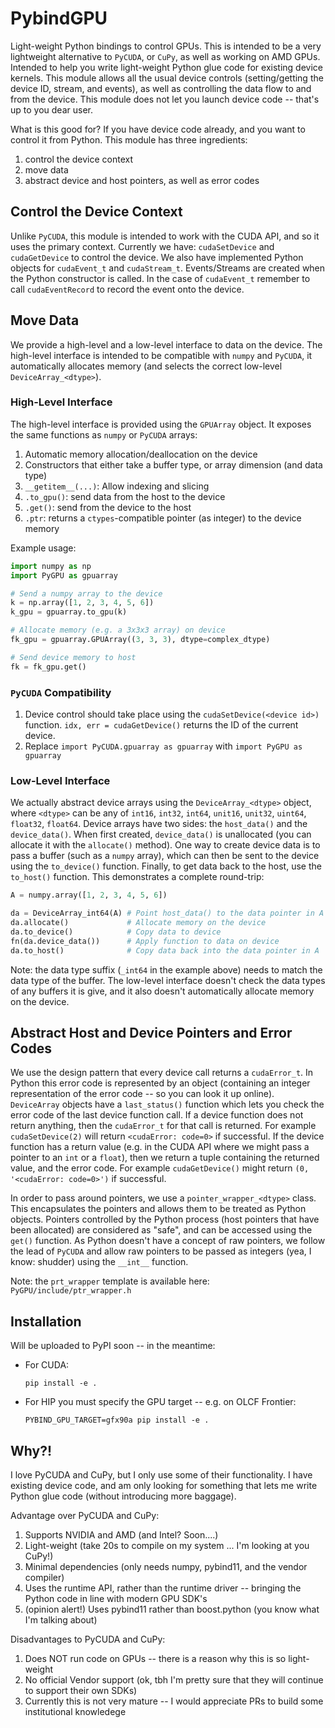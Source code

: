 # PybindGPU

Light-weight Python bindings to control GPUs. This is intended to be a very
lightweight alternative to `PyCUDA`, or `CuPy`, as well as working on AMD GPUs.
Intended to help you write light-weight Python glue code for existing device
kernels. This module allows all the usual device controls (setting/getting the
device ID, stream, and events), as well as controlling the data flow to and
from the device. This module does not let you launch device code -- that's up to
you dear user.

What is this good for? If you have device code already, and you want to control
it from Python. This module has three ingredients:
1. control the device context
2. move data
3. abstract device and host pointers, as well as error codes

## Control the Device Context

Unlike `PyCUDA`, this module is intended to work with the CUDA API, and so it
uses the primary context. Currently we have: `cudaSetDevice` and `cudaGetDevice`
to control the device. We also have implemented Python objects for `cudaEvent_t`
and `cudaStream_t`. Events/Streams are created when the Python constructor is
called. In the case of `cudaEvent_t` remember to call `cudaEventRecord` to
record the event onto the device.

## Move Data

We provide a high-level and a low-level interface to data on the device. The
high-level interface is intended to be compatible with `numpy` and `PyCUDA`, it
automatically allocates memory (and selects the correct low-level
`DeviceArray_<dtype>`).

### High-Level Interface

The high-level interface is provided using the `GPUArray` object. It exposes the
same functions as `numpy` or `PyCUDA` arrays:
1. Automatic memory allocation/deallocation on the device
2. Constructors that either take a buffer type, or array dimension (and data
   type)
3. `__getitem__(...)`: Allow indexing and slicing
4. `.to_gpu()`: send data from the host to the device
5. `.get()`: send from the device to the host
6. `.ptr`: returns a `ctypes`-compatible pointer (as integer) to the device
   memory

Example usage:

```python
import numpy as np
import PyGPU as gpuarray

# Send a numpy array to the device
k = np.array([1, 2, 3, 4, 5, 6])
k_gpu = gpuarray.to_gpu(k)

# Allocate memory (e.g. a 3x3x3 array) on device
fk_gpu = gpuarray.GPUArray((3, 3, 3), dtype=complex_dtype)

# Send device memory to host
fk = fk_gpu.get()
```

### `PyCUDA` Compatibility

1. Device control should take place using the `cudaSetDevice(<device id>)`
   function. `idx, err = cudaGetDevice()` returns the ID of the current device.
2. Replace `import PyCUDA.gpuarray as gpuarray` with `import PyGPU as gpuarray`

### Low-Level Interface

We actually abstract device arrays using the `DeviceArray_<dtype>` object,
where `<dtype>` can be any of `int16`, `int32`, `int64`, `unit16`, `unit32`,
`uint64`, `float32`, `float64`. Device arrays have two sides: the `host_data()`
and the `device_data()`. When first created, `device_data()` is unallocated (you
can allocate it with the `allocate()` method). One way to create device data is
to pass a buffer (such as a `numpy` array), which can then be sent to the device
using the `to_device()` function. Finally, to get data back to the host, use the
`to_host()` function. This demonstrates a complete round-trip:

```python
A = numpy.array([1, 2, 3, 4, 5, 6])

da = DeviceArray_int64(A) # Point host_data() to the data pointer in A
da.allocate()             # Allocate memory on the device
da.to_device()            # Copy data to device
fn(da.device_data())      # Apply function to data on device
da.to_host()              # Copy data back into the data pointer in A
```

Note: the data type suffix (`_int64` in the example above) needs to match the
data type of the buffer. The low-level interface doesn't check the data types of
any buffers it is give, and it also doesn't automatically allocate memory on the
device.

## Abstract Host and Device Pointers and Error Codes

We use the design pattern that every device call returns a `cudaError_t`. In
Python this error code is represented by an object (containing an integer
representation of the error code -- so you can look it up online). `DeviceArray`
objects have a `last_status()` function which lets you check the error code of
the last device function call. If a device function does not return anything,
then the `cudaError_t` for that call is returned. For example `cudaSetDevice(2)`
will return `<cudaError: code=0>` if successful. If the device function has a
return value (e.g. in the CUDA API where we might pass a pointer to an `int` or
a `float`),  then we return a tuple containing the returned value, and the error
code. For example `cudaGetDevice()` might return `(0, '<cudaError: code=0>')` if
successful.

In order to pass around pointers, we use a `pointer_wrapper_<dtype>` class. This
encapsulates the pointers and allows them to be treated as Python objects.
Pointers controlled by the Python process (host pointers that have been
allocated) are considered as "safe", and can be accessed using the `get()`
function. As Python doesn't have a concept of raw pointers, we follow the lead
of `PyCUDA` and allow raw pointers to be passed as integers (yea, I know:
shudder) using the `__int__` function.

Note: the `prt_wrapper` template is available here:
`PyGPU/include/ptr_wrapper.h`

## Installation

Will be uploaded to PyPI soon -- in the meantime:

 * For CUDA:

   ```
   pip install -e .
   ```

 * For HIP you must specify the GPU target -- e.g. on OLCF Frontier:

   ```
   PYBIND_GPU_TARGET=gfx90a pip install -e .
   ```

## Why?!

I love PyCUDA and CuPy, but I only use some of their functionality. I have
existing device code, and am only looking for something that lets me write
Python glue code (without introducing more baggage).

Advantage over PyCUDA and CuPy:

1. Supports NVIDIA and AMD (and Intel? Soon....)
2. Light-weight (take 20s to compile on my system ... I'm looking at you CuPy!)
3. Minimal dependencies (only needs numpy, pybind11, and the vendor compiler)
4. Uses the runtime API, rather than the runtime driver -- bringing the Python
   code in line with modern GPU SDK's
5. (opinion alert!) Uses pybind11 rather than boost.python (you know what I'm
   talking about)

Disadvantages to PyCUDA and CuPy:

1. Does NOT run code on GPUs -- there is a reason why this is so light-weight
2. No official Vendor support (ok, tbh I'm pretty sure that they will continue
   to support their own SDKs)
3. Currently this is not very mature -- I would appreciate PRs to build some
   institutional knowledege
